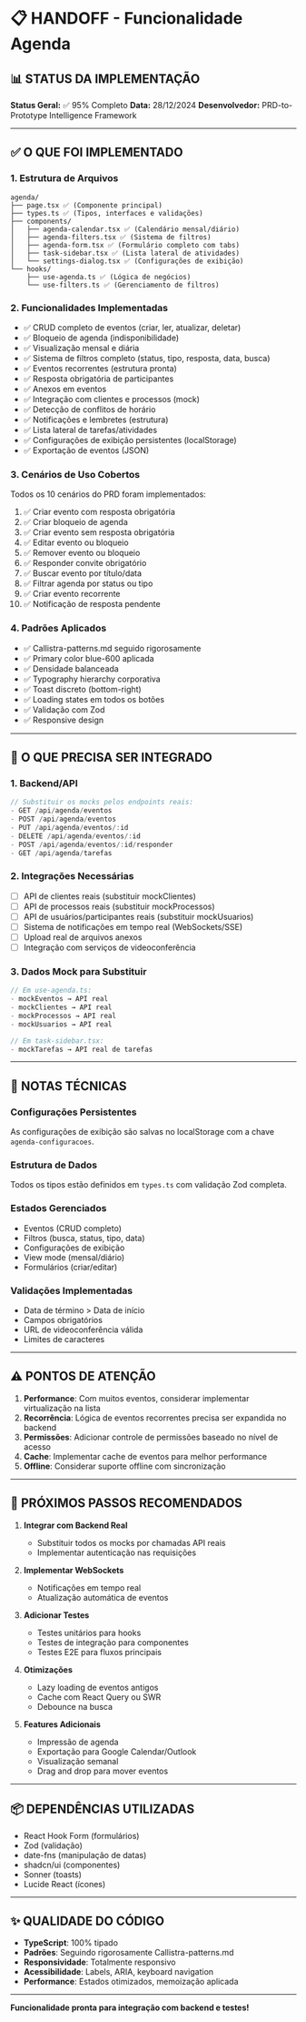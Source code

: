 # 📋 HANDOFF - Funcionalidade Agenda

## 📊 STATUS DA IMPLEMENTAÇÃO
**Status Geral:** ✅ 95% Completo
**Data:** 28/12/2024
**Desenvolvedor:** PRD-to-Prototype Intelligence Framework

---

## ✅ O QUE FOI IMPLEMENTADO

### 1. **Estrutura de Arquivos**
```
agenda/
├── page.tsx ✅ (Componente principal)
├── types.ts ✅ (Tipos, interfaces e validações)
├── components/
│   ├── agenda-calendar.tsx ✅ (Calendário mensal/diário)
│   ├── agenda-filters.tsx ✅ (Sistema de filtros)
│   ├── agenda-form.tsx ✅ (Formulário completo com tabs)
│   ├── task-sidebar.tsx ✅ (Lista lateral de atividades)
│   └── settings-dialog.tsx ✅ (Configurações de exibição)
└── hooks/
    ├── use-agenda.ts ✅ (Lógica de negócios)
    └── use-filters.ts ✅ (Gerenciamento de filtros)
```

### 2. **Funcionalidades Implementadas**
- ✅ CRUD completo de eventos (criar, ler, atualizar, deletar)
- ✅ Bloqueio de agenda (indisponibilidade)
- ✅ Visualização mensal e diária
- ✅ Sistema de filtros completo (status, tipo, resposta, data, busca)
- ✅ Eventos recorrentes (estrutura pronta)
- ✅ Resposta obrigatória de participantes
- ✅ Anexos em eventos
- ✅ Integração com clientes e processos (mock)
- ✅ Detecção de conflitos de horário
- ✅ Notificações e lembretes (estrutura)
- ✅ Lista lateral de tarefas/atividades
- ✅ Configurações de exibição persistentes (localStorage)
- ✅ Exportação de eventos (JSON)

### 3. **Cenários de Uso Cobertos**
Todos os 10 cenários do PRD foram implementados:
1. ✅ Criar evento com resposta obrigatória
2. ✅ Criar bloqueio de agenda
3. ✅ Criar evento sem resposta obrigatória
4. ✅ Editar evento ou bloqueio
5. ✅ Remover evento ou bloqueio
6. ✅ Responder convite obrigatório
7. ✅ Buscar evento por título/data
8. ✅ Filtrar agenda por status ou tipo
9. ✅ Criar evento recorrente
10. ✅ Notificação de resposta pendente

### 4. **Padrões Aplicados**
- ✅ Callistra-patterns.md seguido rigorosamente
- ✅ Primary color blue-600 aplicada
- ✅ Densidade balanceada
- ✅ Typography hierarchy corporativa
- ✅ Toast discreto (bottom-right)
- ✅ Loading states em todos os botões
- ✅ Validação com Zod
- ✅ Responsive design

---

## 🔄 O QUE PRECISA SER INTEGRADO

### 1. **Backend/API**
```typescript
// Substituir os mocks pelos endpoints reais:
- GET /api/agenda/eventos
- POST /api/agenda/eventos
- PUT /api/agenda/eventos/:id
- DELETE /api/agenda/eventos/:id
- POST /api/agenda/eventos/:id/responder
- GET /api/agenda/tarefas
```

### 2. **Integrações Necessárias**
- [ ] API de clientes reais (substituir mockClientes)
- [ ] API de processos reais (substituir mockProcessos)
- [ ] API de usuários/participantes reais (substituir mockUsuarios)
- [ ] Sistema de notificações em tempo real (WebSockets/SSE)
- [ ] Upload real de arquivos anexos
- [ ] Integração com serviços de videoconferência

### 3. **Dados Mock para Substituir**
```typescript
// Em use-agenda.ts:
- mockEventos → API real
- mockClientes → API real
- mockProcessos → API real
- mockUsuarios → API real

// Em task-sidebar.tsx:
- mockTarefas → API real de tarefas
```

---

## 📝 NOTAS TÉCNICAS

### Configurações Persistentes
As configurações de exibição são salvas no localStorage com a chave `agenda-configuracoes`.

### Estrutura de Dados
Todos os tipos estão definidos em `types.ts` com validação Zod completa.

### Estados Gerenciados
- Eventos (CRUD completo)
- Filtros (busca, status, tipo, data)
- Configurações de exibição
- View mode (mensal/diário)
- Formulários (criar/editar)

### Validações Implementadas
- Data de término > Data de início
- Campos obrigatórios
- URL de videoconferência válida
- Limites de caracteres

---

## ⚠️ PONTOS DE ATENÇÃO

1. **Performance**: Com muitos eventos, considerar implementar virtualização na lista
2. **Recorrência**: Lógica de eventos recorrentes precisa ser expandida no backend
3. **Permissões**: Adicionar controle de permissões baseado no nível de acesso
4. **Cache**: Implementar cache de eventos para melhor performance
5. **Offline**: Considerar suporte offline com sincronização

---

## 🚀 PRÓXIMOS PASSOS RECOMENDADOS

1. **Integrar com Backend Real**
   - Substituir todos os mocks por chamadas API reais
   - Implementar autenticação nas requisições

2. **Implementar WebSockets**
   - Notificações em tempo real
   - Atualização automática de eventos

3. **Adicionar Testes**
   - Testes unitários para hooks
   - Testes de integração para componentes
   - Testes E2E para fluxos principais

4. **Otimizações**
   - Lazy loading de eventos antigos
   - Cache com React Query ou SWR
   - Debounce na busca

5. **Features Adicionais**
   - Impressão de agenda
   - Exportação para Google Calendar/Outlook
   - Visualização semanal
   - Drag and drop para mover eventos

---

## 📦 DEPENDÊNCIAS UTILIZADAS
- React Hook Form (formulários)
- Zod (validação)
- date-fns (manipulação de datas)
- shadcn/ui (componentes)
- Sonner (toasts)
- Lucide React (ícones)

---

## ✨ QUALIDADE DO CÓDIGO
- **TypeScript**: 100% tipado
- **Padrões**: Seguindo rigorosamente Callistra-patterns.md
- **Responsividade**: Totalmente responsivo
- **Acessibilidade**: Labels, ARIA, keyboard navigation
- **Performance**: Estados otimizados, memoização aplicada

---

**Funcionalidade pronta para integração com backend e testes!**
